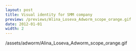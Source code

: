 ```yaml
---
layout: post
title: Visual identity for SMM company
preview: /previews/Alina_Loseva_Adworm_scope_orange.gif
date: 2012-01-01
width: 2
---
```

/assets/adworm/Alina_Loseva_Adworm_scope_orange.gif
